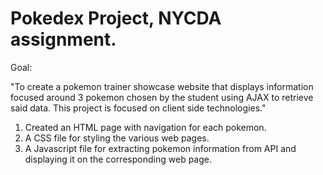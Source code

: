 # Pokedex Project, NYCDA assignment.

Goal:

"To create a pokemon trainer showcase website that displays information focused around 3 pokemon chosen 
by the student using AJAX to retrieve said data. This project is focused on client side technologies."



1) Created an HTML page with navigation for each pokemon.
2) A CSS file for styling the various web pages.
3) A Javascript file for extracting pokemon information from API and displaying it on the corresponding web page.




